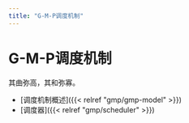 ```yaml
---
title: "G-M-P调度机制"
---
```


# G-M-P调度机制

其曲弥高，其和弥寡。

- [调度机制概述]({{< relref "gmp/gmp-model" >}})
- [调度器]({{< relref "gmp/scheduler" >}})
